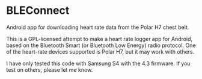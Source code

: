 BLEConnect
==========

Android app for downloading heart rate data from the Polar H7 chest belt. 

This is a GPL-licensed attempt to make a heart rate logger app for Android, 
based on the Bluetooth Smart (or Bluetooth Low Energy) radio protocol. One
of the heart-rate devices supported is Polar H7, but it may work with others.

I have only tested this code with Samsung S4 with the 4.3 firmware. If you
test on others, please let me know. 

